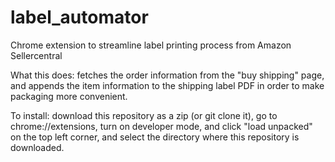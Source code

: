 # label_automator
Chrome extension to streamline label printing process from Amazon Sellercentral

What this does: fetches the order information from the "buy shipping" page, and appends the item information to the shipping label PDF in order to make packaging more convenient.

To install: download this repository as a zip (or git clone it), go to chrome://extensions, turn on developer mode, and click "load unpacked" on the top left corner, and select the directory where this repository is downloaded.
